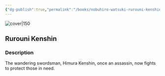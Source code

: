 ```yaml
---
{"dg-publish":true,"permalink":"/books/nobuhiro-watsuki-rurouni-kenshin/","title":"\"Rurouni Kenshin\"","tags":["manga","Fantasy"]}
---
```




![cover|150](http://books.google.com/books/content?id=bAxXngEACAAJ&printsec=frontcover&img=1&zoom=1&source=gbs_api)

## Rurouni Kenshin

### Description

The wandering swordsman, Himura Kenshin, once an assassin, now fights to protect those in need.
```